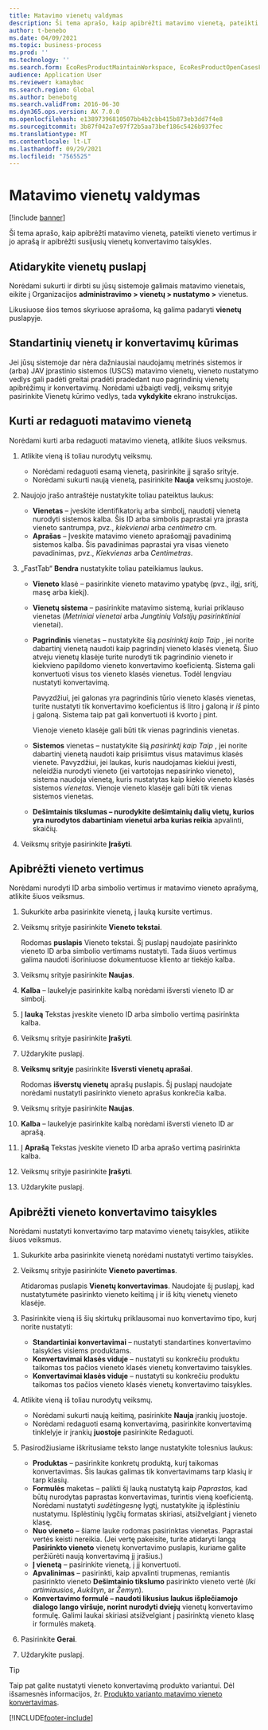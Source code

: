 ```yaml
---
title: Matavimo vienetų valdymas
description: Ši tema aprašo, kaip apibrėžti matavimo vienetą, pateikti vieneto vertimus ir jo aprašą ir apibrėžti susijusių vienetų konvertavimo taisykles.
author: t-benebo
ms.date: 04/09/2021
ms.topic: business-process
ms.prod: ''
ms.technology: ''
ms.search.form: EcoResProductMaintainWorkspace, EcoResProductOpenCasesFormPart, UnitOfMeasure, UnitOfMeasureReportingTranslation, UnitOfMeasureTranslation, UnitOfMeasureConversion, UnitOfMeasureConversionEditOrCreate, UnitOfMeasureLookup, UnitOfMeasureCalculator, UnitOfMeasureWizard, UnitOfMeasureLookupTest
audience: Application User
ms.reviewer: kamaybac
ms.search.region: Global
ms.author: benebotg
ms.search.validFrom: 2016-06-30
ms.dyn365.ops.version: AX 7.0.0
ms.openlocfilehash: e13897396810507bb4b2cbb415b873eb3dd7f4e8
ms.sourcegitcommit: 3b87f042a7e97f72b5aa73bef186c5426b937fec
ms.translationtype: MT
ms.contentlocale: lt-LT
ms.lasthandoff: 09/29/2021
ms.locfileid: "7565525"
---
```

# <a name="manage-units-of-measure"></a>Matavimo vienetų valdymas

[!include [banner](../../includes/banner.md)]

Ši tema aprašo, kaip apibrėžti matavimo vienetą, pateikti vieneto vertimus ir jo aprašą ir apibrėžti susijusių vienetų konvertavimo taisykles.

## <a name="open-the-units-page"></a>Atidarykite vienetų puslapį

Norėdami sukurti ir dirbti su jūsų sistemoje galimais matavimo vienetais, eikite į Organizacijos **administravimo \> vienetų \> nustatymo \>** vienetus.

Likusiuose šios temos skyriuose aprašoma, ką galima padaryti **vienetų** puslapyje.

## <a name="create-standard-units-and-conversions"></a>Standartinių vienetų ir konvertavimų kūrimas

Jei jūsų sistemoje dar nėra dažniausiai naudojamų metrinės sistemos ir (arba) JAV įprastinio sistemos (USCS) matavimo vienetų, vieneto nustatymo vedlys gali padėti greitai pradėti pradedant nuo pagrindinių vienetų apibrėžimų ir konvertavimų. Norėdami užbaigti vedlį, veiksmų srityje pasirinkite Vienetų kūrimo vedlys, tada **vykdykite** ekrano instrukcijas.

## <a name="create-or-edit-a-unit-of-measure"></a>Kurti ar redaguoti matavimo vienetą

Norėdami kurti arba redaguoti matavimo vienetą, atlikite šiuos veiksmus.

1. Atlikite vieną iš toliau nurodytų veiksmų.

    - Norėdami redaguoti esamą vienetą, pasirinkite jį sąrašo srityje.
    - Norėdami sukurti naują vienetą, pasirinkite **Nauja** veiksmų juostoje.

1. Naujojo įrašo antraštėje nustatykite toliau pateiktus laukus:

    - **Vienetas** – įveskite identifikatorių arba simbolį, naudotiį vienetą nurodyti sistemos kalba. Šis ID arba simbolis paprastai yra įprasta vieneto santrumpa, pvz., *kiekvienai* arba *centimetro* cm.
    - **Aprašas** – Įveskite matavimo vieneto aprašomąjį pavadinimą sistemos kalba. Šis pavadinimas paprastai yra visas vieneto pavadinimas, pvz., *Kiekvienas* arba *Centimetras*.

1. „FastTab“ **Bendra** nustatykite toliau pateikiamus laukus.<!-- KFM: confirm this:    - **Fixed unit assignment** and **Fixed unit** – These fields have an effect only if you're using the Microsoft Retail Essentials product. If the current unit can be mapped to one of the fixed units that are used by Retail Essentials, set the **Fixed unit assignment** option to *Yes*. Then select the fixed unit in the **Fixed unit** field. -->

    - **Vieneto** klasė – pasirinkite vieneto matavimo ypatybę (pvz., ilgį, sritį, masę arba kiekį).
    - **Vienetų sistema** – pasirinkite matavimo sistemą, kuriai priklauso vienetas (*Metriniai vienetai* arba *Jungtinių Valstijų pasirinktiniai* vienetai).
    - **Pagrindinis** vienetas – nustatykite šią *pasirinktį kaip Taip* , jei norite dabartinį vienetą naudoti kaip pagrindinį vieneto klasės vienetą. Šiuo atveju vienetų klasėje turite nurodyti tik pagrindinio vieneto ir kiekvieno papildomo vieneto konvertavimo koeficientą. Sistema gali konvertuoti visus tos vieneto klasės vienetus. Todėl lengviau nustatyti konvertavimą.

        Pavyzdžiui, jei galonas yra pagrindinis tūrio vieneto klasės vienetas, turite nustatyti tik konvertavimo koeficientus iš litro į galoną ir *iš* pinto į galoną. Sistema taip pat gali konvertuoti iš kvorto į pint.

        Vienoje vieneto klasėje gali būti tik vienas pagrindinis vienetas.

    - **Sistemos** vienetas – nustatykite šią *pasirinktį kaip Taip* , jei norite dabartinį vienetą naudoti kaip prisiimtus visus matavimus klasės vienete. Pavyzdžiui, jei laukas, kuris naudojamas kiekiui įvesti, neleidžia nurodyti vieneto (jei vartotojas nepasirinko vieneto), sistema naudoja vienetą, kuris nustatytas kaip kiekio vieneto klasės sistemos *vienetas*. Vienoje vieneto klasėje gali būti tik vienas sistemos vienetas.
    - **Dešimtainis tikslumas – nurodykite dešimtainių dalių vietų, kurios yra nurodytos dabartiniam vienetui arba kurias reikia** apvalinti, skaičių.

1. Veiksmų srityje pasirinkite **Įrašyti**.

## <a name="define-unit-translations"></a>Apibrėžti vieneto vertimus

Norėdami nurodyti ID arba simbolio vertimus ir matavimo vieneto aprašymą, atlikite šiuos veiksmus.

1. Sukurkite arba pasirinkite vienetą, į lauką kursite vertimus.
1. Veiksmų srityje pasirinkite **Vieneto tekstai**.

    Rodomas **puslapis** Vieneto tekstai. Šį puslapį naudojate pasirinkto vieneto ID arba simbolio vertimams nustatyti. Tada šiuos vertimus galima naudoti išoriniuose dokumentuose kliento ar tiekėjo kalba.

1. Veiksmų srityje pasirinkite **Naujas**.
1. **Kalba** – laukelyje pasirinkite kalbą norėdami išversti vieneto ID ar simbolį.
1. Į **lauką** Tekstas įveskite vieneto ID arba simbolio vertimą pasirinkta kalba.
1. Veiksmų srityje pasirinkite **Įrašyti**.
1. Uždarykite puslapį.
1. **Veiksmų srityje** pasirinkite **Išversti vienetų aprašai**.

    Rodomas **išverstų vienetų** aprašų puslapis. Šį puslapį naudojate norėdami nustatyti pasirinkto vieneto aprašus konkrečia kalba.

1. Veiksmų srityje pasirinkite **Naujas**.
1. **Kalba** – laukelyje pasirinkite kalbą norėdami išversti vieneto ID ar aprašą.
1. Į **Aprašą** Tekstas įveskite vieneto ID arba aprašo vertimą pasirinkta kalba.
1. Veiksmų srityje pasirinkite **Įrašyti**.
1. Uždarykite puslapį.

## <a name="define-unit-conversion-rules"></a>Apibrėžti vieneto konvertavimo taisykles

Norėdami nustatyti konvertavimo tarp matavimo vienetų taisykles, atlikite šiuos veiksmus.

1. Sukurkite arba pasirinkite vienetą norėdami nustatyti vertimo taisykles.
1. Veiksmų srityje pasirinkite **Vieneto pavertimas**.

    Atidaromas puslapis **Vienetų konvertavimas**. Naudojate šį puslapį, kad nustatytumėte pasirinkto vieneto keitimą į ir iš kitų vienetų vieneto klasėje.

1. Pasirinkite vieną iš šių skirtukų priklausomai nuo konvertavimo tipo, kurį norite nustatyti:

    - **Standartiniai konvertavimai** – nustatyti standartines konvertavimo taisykles visiems produktams.
    - **Konvertavimai klasės viduje** – nustatyti su konkrečiu produktu taikomas tos pačios vieneto klasės vienetų konvertavimo taisykles.
    - **Konvertavimai klasės viduje** – nustatyti su konkrečiu produktu taikomas tos pačios vieneto klasės vienetų konvertavimo taisykles.

1. Atlikite vieną iš toliau nurodytų veiksmų.

    - Norėdami sukurti naują keitimą, pasirinkite **Nauja** įrankių juostoje.
    - Norėdami redaguoti esamą konvertavimą, pasirinkite konvertavimą tinklelyje ir įrankių **juostoje** pasirinkite Redaguoti.

1. Pasirodžiusiame iškritusiame teksto lange nustatykite tolesnius laukus:

    - **Produktas** – pasirinkite konkretų produktą, kurį taikomas konvertavimas. Šis laukas galimas tik konvertavimams tarp klasių ir tarp klasių.
    - **Formulės** maketas – palikti šį lauką nustatytą kaip *Paprastas,* kad būtų nurodytas paprastas konvertavimas, turintis vieną koeficientą. Norėdami nustatyti *sudėtingesnę* lygtį, nustatykite ją išplėstiniu nustatymu. Išplėstinių lygčių formatas skiriasi, atsižvelgiant į vieneto klasę.
    - **Nuo vieneto** – šiame lauke rodomas pasirinktas vienetas. Paprastai vertės keisti nereikia. (Jei vertę pakeisite, turite atidaryti langą **Pasirinkto vieneto** vienetų konvertavimo puslapis, kuriame galite peržiūrėti naują konvertavimą jį įrašius.)
    - **Į vienetą** – pasirinkite vienetą, į jį konvertuoti.
    - **Apvalinimas** – pasirinkti, kaip apvalinti trupmenas, remiantis pasirinkto vieneto **Dešimtainio tikslumo** pasirinkto vieneto vertė (*Iki artimiausios*, *Aukštyn*, ar *Žemyn*).
    - **Konvertavimo formulė – naudoti likusius laukus išplečiamojo dialogo lango viršuje, norint nurodyti dviejų** vienetų konvertavimo formulę. Galimi laukai skiriasi atsižvelgiant į pasirinktą vieneto klasę ir formulės maketą.

1. Pasirinkite **Gerai**.
1. Uždarykite puslapį.

> [!TIP]
> Taip pat galite nustatyti vieneto konvertavimą produkto variantui. Dėl išsamesnės informacijos, žr. [Produkto varianto matavimo vieneto konvertavimas](../uom-conversion-per-product-variant.md).

[!INCLUDE[footer-include](../../../includes/footer-banner.md)]
